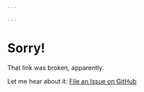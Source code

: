 ```yaml
---

---
```


# Sorry!

That link was broken, apparently. 

Let me hear about it: [File an Issue on GitHub](https://github.com/CFiggers/calebs-notes-redux/issues/new)
